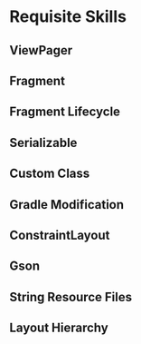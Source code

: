 # Requisite Skills

## ViewPager
## Fragment
## Fragment Lifecycle 
## Serializable
## Custom Class
## Gradle Modification
## ConstraintLayout
## Gson
## String Resource Files
## Layout Hierarchy